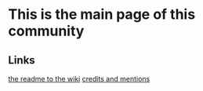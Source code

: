 # This is the main page of this community
## Links
[the readme to the wiki](/README.md)
[credits and mentions](/CREDITS.md)

